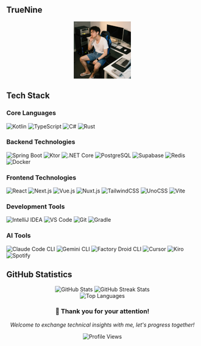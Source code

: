 ## TrueNine

<div align="center">
  <img src="./personal_photo.jpeg" alt="Personal Photo" width="150">
</div>


## Tech Stack

### Core Languages
![Kotlin](https://img.shields.io/badge/Kotlin-7F52FF?style=flat-square&logo=kotlin&logoColor=white)
![TypeScript](https://img.shields.io/badge/TypeScript-3178C6?style=flat-square&logo=typescript&logoColor=white)
![C#](https://img.shields.io/badge/C%23-239120?style=flat-square&logo=sharp&logoColor=white)
![Rust](https://img.shields.io/badge/Rust-ED8B00?style=flat-square&logo=rust&logoColor=white)

### Backend Technologies
![Spring Boot](https://img.shields.io/badge/Spring_Boot-6DB33F?style=flat-square&logo=spring&logoColor=white)
![Ktor](https://img.shields.io/badge/Ktor-087CFA?style=flat-square&logo=ktor&logoColor=white)
![.NET Core](https://img.shields.io/badge/.NET_Core-512BD4?style=flat-square&logo=dotnet&logoColor=white)
![PostgreSQL](https://img.shields.io/badge/PostgreSQL-336791?style=flat-square&logo=postgresql&logoColor=white)
![Supabase](https://img.shields.io/badge/Supabase-3ECF8E?style=flat-square&logo=supabase&logoColor=white)
![Redis](https://img.shields.io/badge/Redis-DC382D?style=flat-square&logo=redis&logoColor=white)
![Docker](https://img.shields.io/badge/Docker-2496ED?style=flat-square&logo=docker&logoColor=white)

### Frontend Technologies
![React](https://img.shields.io/badge/React-61DAFB?style=flat-square&logo=react&logoColor=black)
![Next.js](https://img.shields.io/badge/Next.js-000000?style=flat-square&logo=nextdotjs&logoColor=white)
![Vue.js](https://img.shields.io/badge/Vue.js-4FC08D?style=flat-square&logo=vuedotjs&logoColor=white)
![Nuxt.js](https://img.shields.io/badge/Nuxt.js-00DC82?style=flat-square&logo=nuxtdotjs&logoColor=white)
![TailwindCSS](https://img.shields.io/badge/Tailwind_CSS-38B2AC?style=flat-square&logo=tailwind-css&logoColor=white)
![UnoCSS](https://img.shields.io/badge/UnoCSS-333333?style=flat-square&logo=unocss&logoColor=white)
![Vite](https://img.shields.io/badge/Vite-646CFF?style=flat-square&logo=vite&logoColor=white)

### Development Tools
![IntelliJ IDEA](https://img.shields.io/badge/IntelliJ_IDEA-000000?style=flat-square&logo=intellij-idea&logoColor=white)
![VS Code](https://img.shields.io/badge/VS_Code-007ACC?style=flat-square&logo=visual-studio-code&logoColor=white)
![Git](https://img.shields.io/badge/Git-F05032?style=flat-square&logo=git&logoColor=white)
![Gradle](https://img.shields.io/badge/Gradle-02303A?style=flat-square&logo=gradle&logoColor=white)

### AI Tools
![Claude Code CLI](https://img.shields.io/badge/Claude_Code_CLI-D97757?style=flat-square&logo=anthropic&logoColor=white)
![Gemini CLI](https://img.shields.io/badge/Gemini_CLI-8E75B2?style=flat-square&logo=google&logoColor=white)
![Factory Droid CLI](https://img.shields.io/badge/Factory_Droid_CLI-FF6B6B?style=flat-square&logo=android&logoColor=white)
![Cursor](https://img.shields.io/badge/Cursor-000000?style=flat-square&logo=cursor&logoColor=white)
![Kiro](https://img.shields.io/badge/Kiro-9B59B6?style=flat-square&logo=ai&logoColor=white)
![Spotify](https://img.shields.io/badge/Spotify-1DB954?style=flat-square&logo=spotify&logoColor=white)

## GitHub Statistics

<div align="center">
  <img src="https://github-readme-stats.vercel.app/api?username=TrueNine&show_icons=true&theme=radical&hide_border=true&bg_color=0d1117" alt="GitHub Stats" width="49%">
  <img src="https://github-readme-streak-stats.herokuapp.com/?user=TrueNine&theme=radical&hide_border=true&background=0d1117" alt="GitHub Streak Stats" width="49%">
</div>

<div align="center">
  <img src="https://github-readme-stats.vercel.app/api/top-langs/?username=TrueNine&layout=compact&theme=radical&hide_border=true&bg_color=0d1117" alt="Top Languages">
</div>

<div align="center">
  <h3>💝 Thank you for your attention!</h3>
  <p><em>Welcome to exchange technical insights with me, let's progress together!</em></p>
  <img src="https://komarev.com/ghpvc/?username=TrueNine&color=blueviolet&style=flat-square&label=Profile+Views" alt="Profile Views">
</div>





